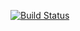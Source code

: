 [![Build Status](https://travis-ci.org/Rizvanas/testdriven-app.svg?branch=master)](https://travis-ci.org/Rizvanas/TodoListApp)
